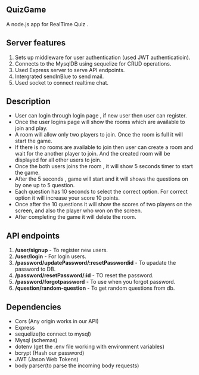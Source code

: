 ## QuizGame

A node.js app for RealTime Quiz .

## Server features

1. Sets up middleware for user authentication (used JWT authenticatioin).
2. Connects to the MysqlDB using sequelize for CRUD operations.
3. Used Express server to serve API endpoints.
4. Intergrated sendInBlue to send mail.
5. Used socket to connect realtime chat.

## Description

* User can login through login page , if new user then user can register.
* Once the user logins page will show the rooms which are available to join and play.
* A room will allow only two players to join. Once the room is full it will start the game.
* If there is no rooms are available to join then user can create a room and wait for the another player to join. And the created room will be displayed for all other users to join.
* Once the both users joins the room , it will show 5 seconds timer to start the game.
* After the 5 seconds , game will start and it will shows the questions on by one up to 5 question.
* Each question has 10 seconds to select the correct option. For correct option it will increase your score 10 points.
* Once after the 10 questions it will show the scores of two players on the screen, and also the player who won on the screen.
* After completing the game it will delete the room.

## API endpoints

1. **/user/signup**  - To register new users.
2. **/user/login**  - For login users.
7. **/password/updatePassword/:resetPasswordid**  - To upadate the password to DB.
8. **/password/resetPassword/:id**  - TO reset the password.
9. **/password/forgotpassword**  - To use when you forgot password.
10. **/question/random-question**  - To get random questions from db.


## Dependencies

* Cors (Any origin works in our API)
* Express
* sequelize(to connect to mysql)
* Mysql (schemas)
* dotenv (get the .env file working with environment variables)
* bcrypt (Hash our password) 
* JWT (Jason Web Tokens)
* body parser(to parse the incoming body requests)


 
